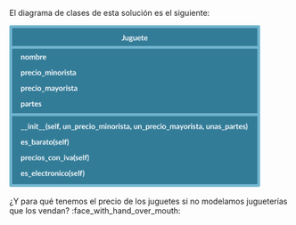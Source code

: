 El diagrama de clases de esta solución es el siguiente:

<img src="https://raw.githubusercontent.com/MumukiProject/mumuki-guia-python3-colecciones/master/assets/clases_5_1648233749655.12.svg" alt="clases_5_1648233749655.12.svg" width="450px" height="auto">

¿Y para qué tenemos el precio de los juguetes si no modelamos jugueterías que los vendan? :face_with_hand_over_mouth: